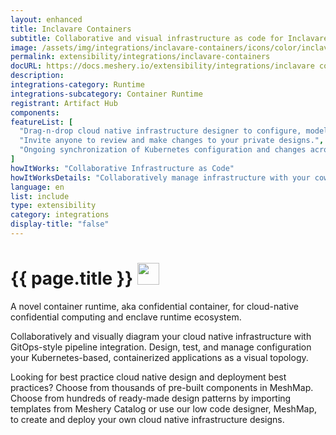 ```yaml
---
layout: enhanced
title: Inclavare Containers
subtitle: Collaborative and visual infrastructure as code for Inclavare Containers
image: /assets/img/integrations/inclavare-containers/icons/color/inclavare-containers-color.svg
permalink: extensibility/integrations/inclavare-containers
docURL: https://docs.meshery.io/extensibility/integrations/inclavare containers
description: 
integrations-category: Runtime
integrations-subcategory: Container Runtime
registrant: Artifact Hub
components: 
featureList: [
  "Drag-n-drop cloud native infrastructure designer to configure, model, and deploy your workloads.",
  "Invite anyone to review and make changes to your private designs.",
  "Ongoing synchronization of Kubernetes configuration and changes across any number of clusters."
]
howItWorks: "Collaborative Infrastructure as Code"
howItWorksDetails: "Collaboratively manage infrastructure with your coworkers synchronously sharing the same designs."
language: en
list: include
type: extensibility
category: integrations
display-title: "false"
---
```

<h1>{{ page.title }} <img src="{{ page.image }}" style="width: 35px; height: 35px;" /></h1>

<p>
A novel container runtime, aka confidential container, for cloud-native confidential computing and enclave runtime ecosystem.
</p>
<p>
    Collaboratively and visually diagram your cloud native infrastructure with GitOps-style pipeline integration. Design, test, and manage configuration your Kubernetes-based, containerized applications as a visual topology.
</p>
<p>
    Looking for best practice cloud native design and deployment best practices? Choose from thousands of pre-built components in MeshMap. Choose from hundreds of ready-made design patterns by importing templates from Meshery Catalog or use our low code designer, MeshMap, to create and deploy your own cloud native infrastructure designs.
</p>
